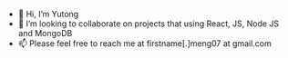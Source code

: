- 👋 Hi, I’m Yutong
- 💞️ I’m looking to collaborate on projects that using React, JS, Node JS and MongoDB
- 📫 Please feel free to reach me at firstname[.]meng07 at gmail.com



